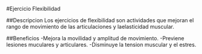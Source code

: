 #Ejercicio Flexibilidad

##Descripcion
Los ejercicios de flexibilidad son actividades que mejoran el rango de movimiento de las articulaciones y laelasticidad muscular.

##Beneficios
-Mejora la movilidad y amplitud de movimiento.
-Previene lesiones muculares y articulares.
-Disminuye la tension muscular y el estres. 
